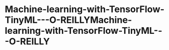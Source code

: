 # Machine-learning-with-TensorFlow-TinyML---O-REILLYMachine-learning-with-TensorFlow-TinyML---O-REILLY

